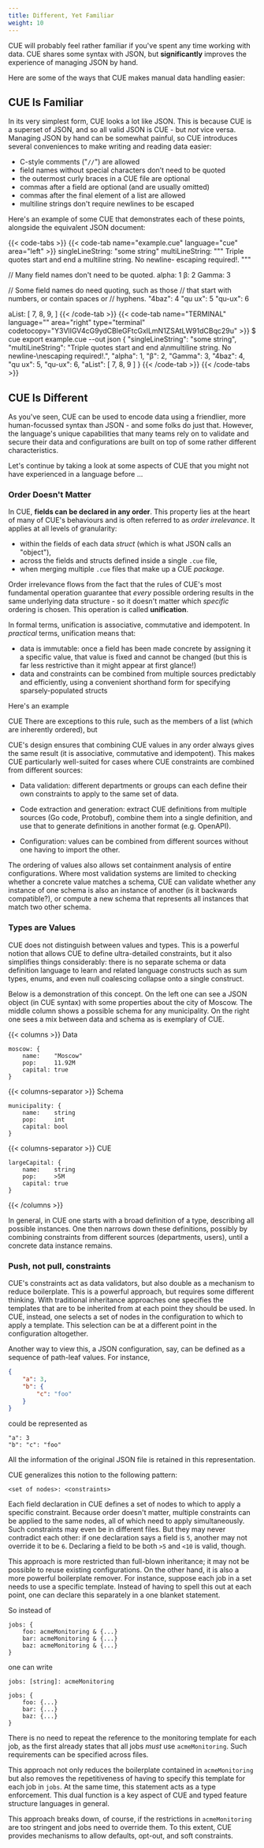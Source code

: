 ```yaml
---
title: Different, Yet Familiar
weight: 10
---
```


CUE will probably feel rather familiar if you've spent any time working with
data. CUE shares some syntax with JSON, but **significantly** improves the
experience of managing JSON by hand.

Here are some of the ways that CUE makes manual data handling easier:

## CUE Is Familiar

In its very simplest form, CUE looks a lot like JSON.
This is because CUE is a superset of JSON, and so all valid JSON is CUE - but
*not* vice versa.
Managing JSON by hand can be somewhat painful, so CUE introduces several
conveniences to make writing and reading data easier:

- C-style comments ("`//`") are allowed
- field names without special characters don’t need to be quoted
- the outermost curly braces in a CUE file are optional
- commas after a field are optional (and are usually omitted)
- commas after the final element of a list are allowed
- multiline strings don't require newlines to be escaped

Here's an example of some CUE that demonstrates each of these points,
alongside the equivalent JSON document:

{{< code-tabs >}}
{{< code-tab name="example.cue" language="cue" area="left" >}}
singleLineString: "some string"
multiLineString: """
	Triple quotes start and end a
	multiline string. No newline-
	escaping required!.
	"""

// Many field names don't need to be quoted.
alpha: 1
β:     2
Gamma: 3

// Some field names do need quoting, such as those
// that start with numbers, or contain spaces or
// hyphens.
"4baz":  4
"qu ux": 5
"qu-ux": 6

aList: [
	7,
	8,
	9,
]
{{< /code-tab >}}
{{< code-tab name="TERMINAL" language="" area="right" type="terminal" codetocopy="Y3VlIGV4cG9ydCBleGFtcGxlLmN1ZSAtLW91dCBqc29u" >}}
$ cue export example.cue --out json
{
    "singleLineString": "some string",
    "multiLineString": "Triple quotes start and end a\nmultiline string. No newline-\nescaping required!.",
    "alpha": 1,
    "β": 2,
    "Gamma": 3,
    "4baz": 4,
    "qu ux": 5,
    "qu-ux": 6,
    "aList": [
        7,
        8,
        9
    ]
}
{{< /code-tab >}}
{{< /code-tabs >}}


## CUE Is Different

As you've seen, CUE can be used to encode data using a friendlier, more
human-focussed syntax than JSON - and some folks do just that. However, the
language's unique capabilities that many teams rely on to validate and secure
their data and configurations are built on top of some rather different
characteristics.

Let's continue by taking a look at some aspects of CUE that you might not have
experienced in a language before ...

### Order Doesn't Matter

In CUE, **fields can be declared in any order**.
This property lies at the heart of many of CUE's behaviours and is often
referred to as *order irrelevance*. It applies at all levels of granularity:

- within the fields of each data *struct* (which is what JSON calls an "object"),
- across the fields and structs defined inside a single `.cue` file,
- when merging multiple `.cue` files that make up a CUE *package*.

Order irrelevance flows from the fact that the rules of CUE's most fundamental
operation guarantee that *every* possible ordering results in the same
underlying data structure - so it doesn't matter which *specific* ordering is
chosen. This operation is called **unification**.

In formal terms, unification is associative, commutative and idempotent.
In *practical* terms, unification means that:

- data is immutable: once a field has been made concrete by assigning it a
  specific value, that value is fixed and cannot be changed (but this is far
  less restrictive than it might appear at first glance!)
- data and constraints can be combined from multiple sources predictably and
  efficiently, using a convenient shorthand form for specifying sparsely-populated structs

Here's an example

 CUE   There are exceptions to this rule, such as the members of a list (which are inherently ordered), but 


CUE's design ensures that combining CUE values in any
order always gives the same result
(it is associative, commutative and idempotent).
This makes CUE particularly well-suited for cases where CUE
constraints are combined from different sources:

- Data validation: different departments or groups can each
define their own constraints to apply to the same set of data.

- Code extraction and generation: extract CUE definitions from
multiple sources (Go code, Protobuf), combine them into a single
definition, and use that to generate definitions in another
format (e.g. OpenAPI).

- Configuration: values can be combined from different sources
  without one having to import the other.

The ordering of values also allows set containment analysis of entire
configurations.
Where most validation systems are limited to checking whether a concrete
value matches a schema, CUE can validate whether any instance of
one schema is also an instance of another (is it backwards compatible?),
or compute a new schema that represents all instances that match
two other schema.

### Types are Values

CUE does not distinguish between values and types.
This is a powerful notion that allows CUE to define ultra-detailed
constraints, but it also simplifies things considerably:
there is no separate schema or data definition language to learn
and related language constructs such as sum types, enums,
and even null coalescing collapse onto a single construct.

Below is a demonstration of this concept.
On the left one can see a JSON object (in CUE syntax) with some properties
about the city of Moscow.
The middle column shows a possible schema for any municipality.
On the right one sees a mix between data and schema as is exemplary of CUE.

{{< columns >}}
Data
```cue
moscow: {
	name:    "Moscow"
	pop:     11.92M
	capital: true
}
```
{{< columns-separator >}}
Schema
```cue
municipality: {
	name:    string
	pop:     int
	capital: bool
}
```
{{< columns-separator >}}
CUE
```cue
largeCapital: {
	name:    string
	pop:     >5M
	capital: true
}
```
{{< /columns >}}

In general, in CUE one starts with a broad definition of a type, describing
all possible instances.
One then narrows down these definitions, possibly by combining constraints
from different sources (departments, users), until a concrete data instance
remains.


### Push, not pull, constraints

CUE's constraints act as data validators, but also double as
a mechanism to reduce boilerplate.
This is a powerful approach, but requires some different thinking.
With traditional inheritance approaches one specifies the templates that
are to be inherited from at each point they should be used.
In CUE, instead, one selects a set of nodes in the configuration to which
to apply a template.
This selection can be at a different point in the configuration altogether.

Another way to view this, a JSON configuration, say, can be
defined as a sequence of path-leaf values.
For instance,
```json
{
    "a": 3,
    "b": {
        "c": "foo"
    }
}
```

could be represented as

```cue
"a": 3
"b": "c": "foo"
```

All the information of the original JSON file is retained in this
representation.

CUE generalizes this notion to the following pattern:
```
<set of nodes>: <constraints>
```
Each field declaration in CUE defines a set of nodes to which to apply
a specific constraint.
Because order doesn't matter, multiple constraints can be applied to the
same nodes, all of which need to apply simultaneously.
Such constraints may even be in different files.
But they may never contradict each other:
if one declaration says a field is `5`, another may not override it to be `6`.
Declaring a field to be both `>5` and `<10` is valid, though.

This approach is more restricted than full-blown inheritance;
it may not be possible to reuse existing configurations.
On the other hand, it is also a more powerful boilerplate remover.
For instance, suppose each job in a set needs to use a specific
template.
Instead of having to spell this out at each point,
one can declare this separately in a one blanket statement.

So instead of

```cue
jobs: {
	foo: acmeMonitoring & {...}
	bar: acmeMonitoring & {...}
	baz: acmeMonitoring & {...}
}
```

one can write

```cue
jobs: [string]: acmeMonitoring

jobs: {
	foo: {...}
	bar: {...}
	baz: {...}
}
```

There is no need to repeat the reference to the monitoring template for
each job, as the first already states that all jobs _must_ use `acmeMonitoring`.
Such requirements can be specified across files.

This approach not only reduces the boilerplate contained in `acmeMonitoring`
but also removes the repetitiveness of having to specify
this template for each job in `jobs`.
At the same time, this statement acts as a type enforcement.
This dual function is a key aspect of CUE and
typed feature structure languages in general.

This approach breaks down, of course, if the restrictions in
`acmeMonitoring` are too stringent and jobs need to override them.
To this extent, CUE provides mechanisms to allow defaults, opt-out, and
soft constraints.
